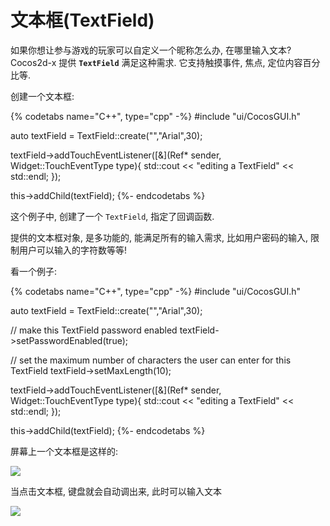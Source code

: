 # 文本框(TextField)

如果你想让参与游戏的玩家可以自定义一个昵称怎么办, 在哪里输入文本? Cocos2d-x 提供 __`TextField`__ 满足这种需求. 它支持触摸事件, 焦点, 定位内容百分比等.

创建一个文本框:

{% codetabs name="C++", type="cpp" -%}
#include "ui/CocosGUI.h"

auto textField = TextField::create("","Arial",30);

textField->addTouchEventListener([&](Ref* sender, Widget::TouchEventType type){
                std::cout << "editing a TextField" << std::endl;
});

this->addChild(textField);
{%- endcodetabs %}

这个例子中, 创建了一个 `TextField`, 指定了回调函数.

提供的文本框对象, 是多功能的, 能满足所有的输入需求, 比如用户密码的输入, 限制用户可以输入的字符数等等! 

看一个例子:

{% codetabs name="C++", type="cpp" -%}
#include "ui/CocosGUI.h"

auto textField = TextField::create("","Arial",30);

// make this TextField password enabled
textField->setPasswordEnabled(true);

// set the maximum number of characters the user can enter for this TextField
textField->setMaxLength(10);

textField->addTouchEventListener([&](Ref* sender, Widget::TouchEventType type){
                std::cout << "editing a TextField" << std::endl;
});

this->addChild(textField);
{%- endcodetabs %}

屏幕上一个文本框是这样的:

![](../../en/ui_components/ui_components-img/TextField_example.png "")

当点击文本框, 键盘就会自动调出来, 此时可以输入文本

![](../../en/ui_components/ui_components-img/TextField_example_keyboard.png "")

